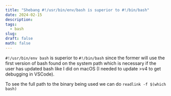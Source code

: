 ```yaml
---
title: "Shebang #!/usr/bin/env/bash is superior to #!/bin/bash"
date: 2024-02-15
description: 
tags:
  - bash
slug: 
draft: false
math: false
---
```

`#!/usr/bin/env bash` is superior to `#!/bin/bash` since the former will use the first version of bash found on the system path which is necessary if the user has updated bash like I did on macOS (I needed to update >v4 to get debugging in VSCode). 

To see the full path to the binary being used we can do
`readlink -f $(which bash)`